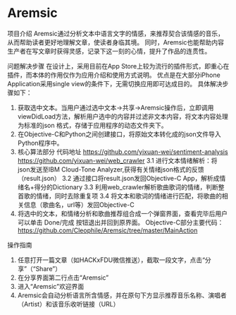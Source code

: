 # Aremsic
项目介绍
Aremsic通过分析文本中语言文字的情感，来推荐契合该情感的音乐，从而帮助读者更好地理解文章，使读者身临其境。
同时，Aremsic也能帮助内容生产者在写文章时获得灵感，记录下这一刻的心情，提升了作品的连贯性。

问题解决步骤
在设计上，采用目前在App Store上较为流行的插件形式，即重心在插件，而本体的作用仅作为应用介绍和使用方式说明。
优点是在大部分iPhone Application采用single view的条件下，无需切换应用即可达成目的。
具体解决步骤如下：
1. 获取选中文本。当用户通过选中文本->共享->Aremsic操作后，立即调用viewDidLoad方法，解析用户选中的内容并过滤非文本内容，将文本内容处理为标准的json
格式，存储于应用程序的动态文件夹下。
2. 在Objective-C和Python之间创建接口，将原始文本转化成的json文件导入Python程序中。
3. 核心算法部分
代码地址
https://github.com/yixuan-wei/sentiment-analysis
https://github.com/yixuan-wei/web_crawler
3.1 进行文本情绪解析：将json发送至IBM Cloud-Tone Analyzer,获得有关情绪json格式的反馈（result.json）
3.2 通过接口将result.json发回Objective-C App，解析成情绪名+得分的Dictionary
3.3 利用web_crawler解析歌曲歌词的情绪，判断整首歌的情绪，同时去除重复项
3.4 将文本和歌词的情绪进行匹配，将歌曲的相关信息（歌曲名，url等）发回Objective-C
4. 将选中的文本，和情绪分析和歌曲推荐组合成一个弹窗界面，查看完毕后用户可以单击 Done/完成 按钮退出并回到原界面。
Objective-C部分主要代码：https://github.com/Cleophile/Aremsic/tree/master/MainAction

操作指南
1. 任意打开一篇文章（如HACKxFDU微信推送），截取一段文字，点击“分享”（“Share”）
2. 在分享界面第二行点击“Aremsic”
3. 进入“Aremsic”欢迎界面
4. Aremsic会自动分析语言所含情感，并在原句下方显示推荐音乐名称、演唱者（Artist）和该音乐收听链接（URL）
